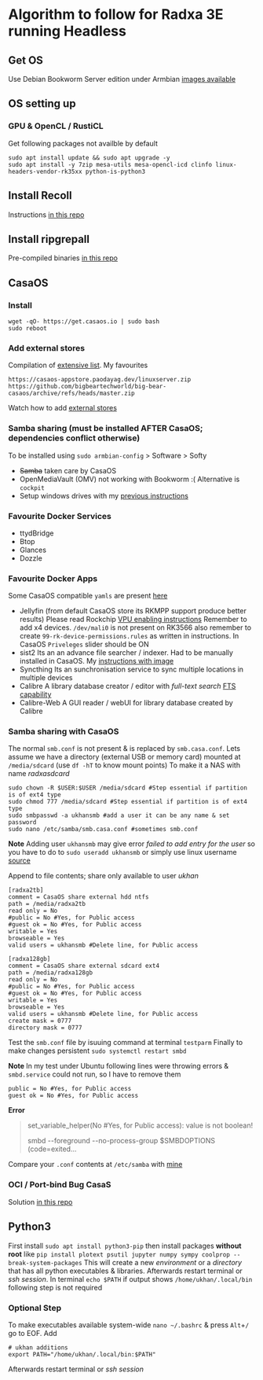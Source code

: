 # Algorithm to follow for Radxa 3E running Headless

## Get OS
Use Debian Bookworm Server edition under Armbian [images available](https://www.armbian.com/radxa-zero-3/)
## OS setting up
### GPU & OpenCL / RustiCL
Get following packages not availble by default
```
sudo apt install update && sudo apt upgrade -y
sudo apt install -y 7zip mesa-utils mesa-opencl-icd clinfo linux-headers-vendor-rk35xx python-is-python3 
```
## Install Recoll 
Instructions [in this repo](https://github.com/defencedog/radxazero3E/tree/main/recoll_debian)
## Install ripgrepall
Pre-compiled binaries [in this repo](https://github.com/defencedog/orangepi3b_v2.1/tree/main/files_tools/ripgrep-all)
## CasaOS
### Install
```
wget -qO- https://get.casaos.io | sudo bash
sudo reboot
```
### Add external stores
Compilation of [extensive list](https://awesome.casaos.io/content/3rd-party-app-stores/list.html). My favourites
```
https://casaos-appstore.paodayag.dev/linuxserver.zip
https://github.com/bigbeartechworld/big-bear-casaos/archive/refs/heads/master.zip
```
Watch how to add [external stores](https://community.zimaspace.com/t/how-to-add-casaos-linuxserver-app-store-to-casaos/292/1)
### Samba sharing (must be installed AFTER CasaOS; dependencies conflict otherwise)
To be installed using `sudo armbian-config` > Software > Softy
- ~~Samba~~ taken care by CasaOS
- OpenMediaVault (OMV) not working with Bookworm :( Alternative is `cockpit`
- Setup windows drives with my [previous instructions](https://github.com/defencedog/orangepi3b_v2.1/blob/main/SAMBA_NAS_Videos.md)
### Favourite Docker Services
- ttydBridge
- Btop
- Glances
- Dozzle
### Favourite Docker Apps
Some CasaOS compatible `yamls` are present [here](https://github.com/defencedog/radxazero3E/tree/main/CasaOS_yaml)
- Jellyfin (from default CasaOS store its RKMPP support produce better results)
Please read Rockchip [VPU enabling instructions](https://jellyfin.org/docs/general/administration/hardware-acceleration/rockchip/) Remember to add x4 devices.  `/dev/mali0` is not present on RK3566 also remember to create `99-rk-device-permissions.rules` as written in instructions. In CasaOS `Priveleges` slider should be ON
- sist2 
Its an an advance file searcher / indexer. Had to be manually installed in CasaOS. My [instructions with image](https://github.com/simon987/sist2/issues/499#issue-2583469960)
- Syncthing
Its an sunchronisation service to sync multiple locations in multiple devices
- Calibre
A library database creator / editor with _full-text search_ [FTS capability](https://calibre-ebook.com/new-in/fifteen)
- Calibre-Web
A GUI reader / webUI for library database created by Calibre
### Samba sharing with CasaOS
The normal `smb.conf` is not present & is replaced by `smb.casa.conf`. Lets assume we have a directory (external USB or memory card) mounted at `/media/sdcard` (use `df -hT` to know mount points) To make it a NAS with name _radxasdcard_
```
sudo chown -R $USER:$USER /media/sdcard #Step essential if partition is of ext4 type
sudo chmod 777 /media/sdcard #Step essential if partition is of ext4 type
sudo smbpasswd -a ukhansmb #add a user it can be any name & set password
sudo nano /etc/samba/smb.casa.conf #sometimes smb.conf
```
**Note** Adding user `ukhansmb` may give error _failed to add entry for the user_ so you have to do to `sudo useradd ukhansmb` or simply use linux username [source](https://askubuntu.com/a/362864/110979)

Append to file contents; share only available to user _ukhan_
```
[radxa2tb]
comment = CasaOS share external hdd ntfs
path = /media/radxa2tb
read only = No
#public = No #Yes, for Public access
#guest ok = No #Yes, for Public access
writable = Yes
browseable = Yes
valid users = ukhansmb #Delete line, for Public access

[radxa128gb]
comment = CasaOS share external sdcard ext4
path = /media/radxa128gb
read only = No
#public = No #Yes, for Public access
#guest ok = No #Yes, for Public access
writable = Yes
browseable = Yes
valid users = ukhansmb #Delete line, for Public access
create mask = 0777
directory mask = 0777
```
Test the `smb.conf` file by isuuing command at terminal `testparm` Finally to make changes persistent `sudo systemctl restart smbd`

**Note** In my test under Ubuntu following lines were throwing errors & `smbd.service` could not run, so I have to remove them
```
public = No #Yes, for Public access
guest ok = No #Yes, for Public access
```
**Error**
> set_variable_helper(No #Yes, for Public access): value is not boolean!
>
> smbd --foreground --no-process-group $SMBDOPTIONS (code=exited...
> 
Compare your `.conf` contents at `/etc/samba` with [mine](https://github.com/defencedog/radxazero3E/tree/main/etc_samba)
### OCI / Port-bind Bug CasaS
Solution [in this repo](https://github.com/defencedog/radxazero3E/blob/main/CasaOS_Docker_Container_Bug.md)

## Python3
First install `sudo apt install python3-pip` then install packages **without root** like `pip install plotext psutil jupyter numpy sympy coolprop --break-system-packages` This will create a new _environment_ or a _directory_ that has all python executables & libraries. Afterwards restart terminal or _ssh session_. In terminal `echo $PATH` if output shows `/home/ukhan/.local/bin` following step is not required
### Optional Step
To make executables available system-wide `nano ~/.bashrc` & press `Alt`+`/` go to EOF. Add
```
# ukhan additions
export PATH="/home/ukhan/.local/bin:$PATH"
```
Afterwards restart terminal or _ssh session_

